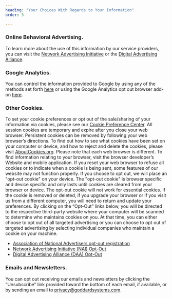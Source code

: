 ```yaml
---
heading: "Your Choices With Regards to Your Information"
order: 5

---
```


### Online Behavioral Advertising.

To learn more about the use of this information by our service providers, you can visit the [Network Advertising Initiative](https://thenai.org) or the [Digital Advertising Alliance](https://digitaladvertisingalliance.org).

### Google Analytics.

You can control the information provided to Google by using any of the methods set forth [here](https://support.google.com/analytics/answer/9019185) or using the Google Analytics opt out browser add-on [here](https://tools.google.com/dlpage/gaoptout).

### Other Cookies.

To set your cookie preferences or opt out of the sale/sharing of your information via cookies, please see our [Cookie Preference Center](#). All session cookies are temporary and expire after you close your web browser. Persistent cookies can be removed by following your web browser’s directions. To find out how to see what cookies have been set on your computer or device, and how to reject and delete the cookies, please visit [AboutCookies.org](https://www.aboutcookies.org/). Please note that each web browser is different. To find information relating to your browser, visit the browser developer’s Website and mobile application. If you reset your web browser to refuse all cookies or to indicate when a cookie is being sent, some features of our website may not function properly. If you choose to opt out, we will place an "opt-out cookie" on your device. The "opt-out cookie" is browser specific and device specific and only lasts until cookies are cleared from your browser or device. The opt-out cookie will not work for essential cookies. If the cookie is removed or deleted, if you upgrade your browser or if you visit us from a different computer, you will need to return and update your preferences. By clicking on the “Opt-Out” links below, you will be directed to the respective third-party website where your computer will be scanned to determine who maintains cookies on you. At that time, you can either choose to opt out of all targeted advertising or you can choose to opt out of targeted advertising by selecting individual companies who maintain a cookie on your machine.

*   [Association of National Advertisers opt-out registration](https://dmachoice.thedma.org/)
*   [Network Advertising Initiative (NAI) Opt-Out](https://www.networkadvertising.org/managing/opt_out.asp)
*   [Digital Advertising Alliance (DAA) Opt-Out](https://optout.aboutads.info)

### Emails and Newsletters.

You can opt out receiving our emails and newsletters by clicking the “Unsubscribe” link provided toward the bottom of each email, if available, or by sending an email to [privacy@goddardsystems.com](mailto:privacy@goddardsystems.com).